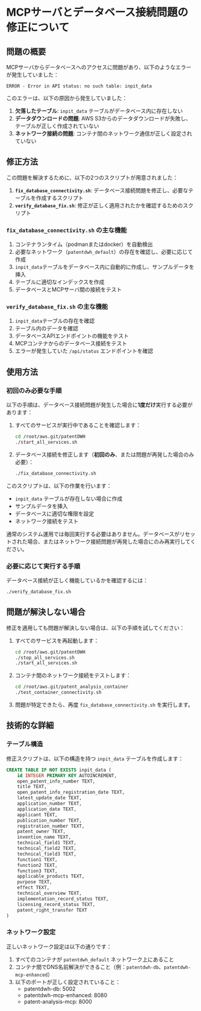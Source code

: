 # MCPサーバとデータベース接続問題の修正について

## 問題の概要

MCPサーバからデータベースへのアクセスに問題があり、以下のようなエラーが発生していました：

```
ERROR - Error in API status: no such table: inpit_data
```

このエラーは、以下の原因から発生していました：

1. **欠落したテーブル**: `inpit_data` テーブルがデータベース内に存在しない
2. **データダウンロードの問題**: AWS S3からのデータダウンロードが失敗し、テーブルが正しく作成されていない
3. **ネットワーク接続の問題**: コンテナ間のネットワーク通信が正しく設定されていない

## 修正方法

この問題を解決するために、以下の2つのスクリプトが用意されました：

1. **`fix_database_connectivity.sh`**: データベース接続問題を修正し、必要なテーブルを作成するスクリプト
2. **`verify_database_fix.sh`**: 修正が正しく適用されたかを確認するためのスクリプト

### `fix_database_connectivity.sh` の主な機能

1. コンテナランタイム（podmanまたはdocker）を自動検出
2. 必要なネットワーク（`patentdwh_default`）の存在を確認し、必要に応じて作成
3. `inpit_data`テーブルをデータベース内に自動的に作成し、サンプルデータを挿入
4. テーブルに適切なインデックスを作成
5. データベースとMCPサーバ間の接続をテスト

### `verify_database_fix.sh` の主な機能

1. `inpit_data`テーブルの存在を確認
2. テーブル内のデータを確認
3. データベースAPIエンドポイントの機能をテスト
4. MCPコンテナからのデータベース接続をテスト
5. エラーが発生していた `/api/status` エンドポイントを確認

## 使用方法

### 初回のみ必要な手順

以下の手順は、データベース接続問題が発生した場合に**1度だけ**実行する必要があります：

1. すべてのサービスが実行中であることを確認します：
   ```bash
   cd /root/aws.git/patentDWH
   ./start_all_services.sh
   ```

2. データベース接続を修正します（**初回のみ**、または問題が再発した場合のみ必要）：
   ```bash
   ./fix_database_connectivity.sh
   ```

このスクリプトは、以下の作業を行います：
- `inpit_data` テーブルが存在しない場合に作成
- サンプルデータを挿入
- データベースに適切な権限を設定
- ネットワーク接続をテスト

通常のシステム運用では毎回実行する必要はありません。データベースがリセットされた場合、またはネットワーク接続問題が再発した場合にのみ再実行してください。

### 必要に応じて実行する手順

データベース接続が正しく機能しているかを確認するには：

```bash
./verify_database_fix.sh
```

## 問題が解決しない場合

修正を適用しても問題が解決しない場合は、以下の手順を試してください：

1. すべてのサービスを再起動します：
   ```bash
   cd /root/aws.git/patentDWH
   ./stop_all_services.sh
   ./start_all_services.sh
   ```

2. コンテナ間のネットワーク接続をテストします：
   ```bash
   cd /root/aws.git/patent_analysis_container
   ./test_container_connectivity.sh
   ```

3. 問題が特定できたら、再度 `fix_database_connectivity.sh` を実行します。

## 技術的な詳細

### テーブル構造

修正スクリプトは、以下の構造を持つ `inpit_data` テーブルを作成します：

```sql
CREATE TABLE IF NOT EXISTS inpit_data (
    id INTEGER PRIMARY KEY AUTOINCREMENT,
    open_patent_info_number TEXT,
    title TEXT,
    open_patent_info_registration_date TEXT,
    latest_update_date TEXT,
    application_number TEXT,
    application_date TEXT,
    applicant TEXT,
    publication_number TEXT,
    registration_number TEXT,
    patent_owner TEXT,
    invention_name TEXT,
    technical_field1 TEXT,
    technical_field2 TEXT,
    technical_field3 TEXT,
    function1 TEXT,
    function2 TEXT,
    function3 TEXT,
    applicable_products TEXT,
    purpose TEXT,
    effect TEXT,
    technical_overview TEXT,
    implementation_record_status TEXT,
    licensing_record_status TEXT,
    patent_right_transfer TEXT
)
```

### ネットワーク設定

正しいネットワーク設定は以下の通りです：

1. すべてのコンテナが `patentdwh_default` ネットワーク上にあること
2. コンテナ間でDNS名前解決ができること（例：`patentdwh-db`、`patentdwh-mcp-enhanced`）
3. 以下のポートが正しく設定されていること：
   - patentdwh-db: 5002
   - patentdwh-mcp-enhanced: 8080
   - patent-analysis-mcp: 8000

